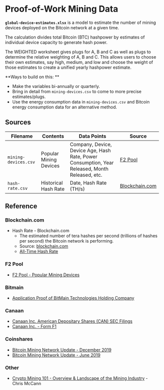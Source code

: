 # Proof-of-Work Mining Data

**`global-device-estimates.xlsx`** is a model to estimate the number of mining devices deployed on the Bitcoin network at a given time.

The calculation divides total Bitcoin (BTC) hashpower by estimates of individual device capacity to generate hash power.

The WEIGHTED worksheet gives plugs for A, B and C as well as plugs to determine the relative weighting of A, B and C. This allows users to choose their own estimates, say high, medium, and low and choose the weight of those estimates to create a unified yearly hashpower estimate. 

**Ways to build on this: **

* Make the variables bi-annually or quarterly.
* Bring in detail from `mining-devices.csv` to come to more precise estimates/plugs.
* Use the energy consumption data in `mining-devices.csv` and Bitcoin energy consumption data for an alternative method.

Sources
-------

| Filename             | Contents               | Data Points                                                                                    | Source                                                                      |
| -------------------- | ---------------------- | ---------------------------------------------------------------------------------------------- | --------------------------------------------------------------------------- |
| `mining-devices.csv` | Popular Mining Devices | Company, Device, Device Age, Hash Rate, Power Consumption, Year Released, Month Released, etc. | [F2 Pool](https://www.f2pool.com/miners?currency_code=btc)                  |
| `hash-rate.csv`      | Historical Hash Rate   | Date, Hash Rate (TH/s)                                                                         | [Blockchain.com ](https://www.blockchain.com/charts/hash-rate?timespan=all) |



Reference
---------

### Blockchain.com
* Hash Rate - Blockchain.com
    - The estimated number of tera hashes per second (trillions of hashes per second) the Bitcoin network is performing.
    - Source: [blockchain.com](https://www.blockchain.com/charts/hash-rate)
    - [All-Time Hash Rate](https://www.blockchain.com/charts/hash-rate?timespan=all)

### F2 Pool
* [F2 Pool - Popular Mining Devices](https://www.f2pool.com/miners?currency_code=btc)

### Bitmain
* [Application Proof of BitMain Technologies Holding Company](http://templatelab.com/bitmain-ipo-prospectus/)

### Canaan
* [Canaan Inc. American Depositary Shares (CAN) SEC Filings](https://www.nasdaq.com/market-activity/stocks/can/sec-filings)
* [Canaan Inc. - Form F1](https://secfilings.nasdaq.com/filingFrameset.asp?FilingID=13703543&CoName=CANAAN+INC%2E&eHTML=&FileName=&FilePath=&FormType=F%2D1&Market=&RcvdDate=10%2F28%2F2019&site=&sitesubtype=&Ticker=&View=html)

### Coinshares
* [Bitcoin Mining Network Update - December 2019](https://coinsharesgroup.com/research/bitcoin-mining-network-december-2019)
* [Bitcoin Mining Network Update - June 2019](https://coinsharesgroup.com/research/bitcoin-mining-network-june-2019)

### Other
* [Crypto Mining 101 - Overview & Landscape of the Mining Industry](https://www.chrismccann.com/blog/crypto-mining-101-overview-and-landscape-of-the-mining-industry) - Chris McCann
